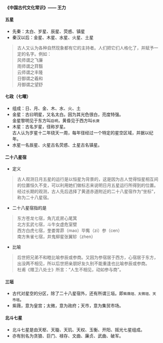 #### 《中国古代文化常识》—— 王力

#### 五星
- 先秦：太白、岁星、辰星、荧惑、镇星
- 秦汉以后：金星、木星、水星、火星、土星
> 古人又认为各种自然现象都有它的主持者。人们把它们人格化了，并赋予一定的名字。例如：<br>
> 风师谓之飞廉<br>
> 雨师谓之荓翳<br>
> 云师谓之丰隆<br>
> 日御谓之羲和<br>
> 月御谓之望舒

#### 七政（七曜）
- 组成：日、月、金、木、水、火、土
- 金星：古曰明星，又名太白。因为其光色很白，亮度特强。<br>
    金星黎明见于东方叫`启明`，黄昏见于西方叫`长庚`
- 木星：古名岁星，径称岁星。<br>
    古人认为岁星十二年绕天一周，每年径经过一个特定的星空区域，并据以纪年。
- 水星一名辰星、火星古名荧惑、土星古名镇星。

#### 二十八星宿
- 定义
> 古人观测日月五星的运行是以恒星为背景的，这是因为古人觉得恒星相互间的位置恒久不变，可以利用她们做标志来说明日月五星运行所得到的位置。经过长期的观测，古人先后选择了黄道赤道附近的二十八星宿作为“坐标”，称为二十八星宿。

- 二十八星宿指的是
> 东方苍龙七宿，角亢氐房心尾箕<br>
> 北方玄武七宿，斗牛女虚危室壁<br>
> 西方白虎七宿，奎娄胃昴（mao）毕觜（zi）参（cen）<br>
> 南方朱雀七宿，井鬼柳星张翼轸（zhen）

- 比喻
> 后世把兄弟不和睦比喻参辰或参商。又因为参宿居于西方，心宿居于东方，出没两不相见，所以后世把亲朋好友久别不能重逢也比喻参辰或参商。<br>
> 杜甫《赠卫八处士》所言：“人生不相见，动如参与商”。

#### 三垣
- 古代对星空的分区，除了二十八星宿外，还有所谓三垣。即`紫薇垣、太微垣、天市垣`。
- 紫薇，意为皇宫；太微，意为政府；天市，意为集贸市场。

#### 北斗七星
- 北斗七星是由天枢、天璇、天玑、天权、玉衡、开阳、摇光七星组成。
- 亦有别名为贪狼、巨门、禄存、文曲、廉贞、武曲、破军。

